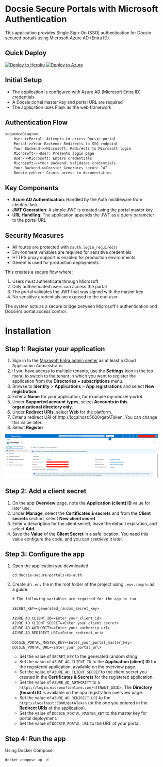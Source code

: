 # Docsie Secure Portals with Microsoft Authentication
This application provides Single Sign-On (SSO) authentication for Docsie secured portals using Microsoft  Azure AD (Entra ID).

## Quick Deploy
[![Deploy to Heroku](https://www.herokucdn.com/deploy/button.svg)](https://heroku.com/deploy)
[![Deploy to Azure](https://aka.ms/deploytoazurebutton)](https://portal.azure.com/#create/Microsoft.Template/uri/https%3A%2F%2Fraw.githubusercontent.com%2FLikaloLLC%2Fsecure-deployment-portal%2Fmain%2Fazuredeploy.json)


## Initial Setup
- The application is configured with Azure AD (Microsoft Entra ID) credentials
- A Docsie portal master key and portal URL are required
- The application uses Flask as the web framework

## Authentication Flow
```mermaid
sequenceDiagram
    User->>Portal: Attempts to access Docsie portal
    Portal->>Your Backend: Redirects to SSO endpoint
    Your Backend->>Microsoft: Redirects to Microsoft login
    Microsoft->>User: Presents login page
    User->>Microsoft: Enters credentials
    Microsoft->>Your Backend: Validates credentials
    Your Backend->>Docsie: Generates secure JWT
    Docsie->>User: Grants access to documentation
```

## Key Components
- **Azure AD Authentication**: Handled by the Auth middleware from identity.flask
- **JWT Generation**: A simple JWT is created using the portal master key
- **URL Handling**: The application appends the JWT as a query parameter to the portal URL

## Security Measures
- All routes are protected with `@auth.login_required()`
- Environment variables are required for sensitive credentials
- HTTPS proxy support is enabled for production environments
- Gevent is used for production deployments

This creates a secure flow where:
1. Users must authenticate through Microsoft
2. Only authenticated users can access the portal
3. The portal validates the JWT that was signed with the master key
4. No sensitive credentials are exposed to the end user

The system acts as a secure bridge between Microsoft's authentication and Docsie's portal access control.

# Installation
## Step 1: Register your application
1. Sign in to the [Microsoft Entra admin center](https://entra.microsoft.com/) as at least a Cloud Application Administrator.
2. If you have access to multiple tenants, use the **Settings** icon in the top menu to switch to the tenant in which you want to register the application from the **Directories + subscriptions** menu.
3. Browse to **Identity** > **Applications** > **App registrations** and select **New registration**.
4. Enter a **Name** for your application, for example _my-docsie-portal_.
5. Under **Supported account types**, select **Accounts in this organizational directory only**.
6. Under **Redirect URIs**, select **Web** for the platform.
7. Enter a redirect URI of http://localhost:5000/getAToken. You can change this value later.
8. Select **Register**.

![Application overview](media/entra-app-conf.png)

## Step 2: Add a client secret
1. On the app **Overview** page, note the **Application (client) ID** value for later use.
2. Under **Manage**, select the **Certificates & secrets** and from the **Client secrets** section, select **New client secret**.
3. Enter a description for the client secret, leave the default expiration, and select **Add**.
4. Save the **Value** of the **Client Secret** in a safe location. You need this value configure the code, and you can't retrieve it later.

## Step 3: Configure the app
1. Open the application you downloaded
    ```shell
    cd docsie-secure-portals-ms-auth
    ```
2. Create an `.env` file in the root folder of the project using `.env.sample` as a guide.
    
    ```env
    # The following variables are required for the app to run.
   
    SECRET_KEY=<generated_random_secret_key>
   
    AZURE_AD_CLIENT_ID=<Enter_your_client_id>
    AZURE_AD_CLIENT_SECRET=<Enter_your_client_secret>
    AZURE_AD_AUTHORITY=<Enter_your_authority_url>
    AZURE_AD_REDIRECT_URI=<Enter_redirect_uri>
   
    DOCSIE_PORTAL_MASTER_KEY=<Enter_your_portal_master_key>
    DOCSIE_PORTAL_URL=<Enter_your_portal_url>
    ```
   * Set the value of `SECRET_KEY` to the generated random string.
   * Set the value of `AZURE_AD_CLIENT_ID` to the **Application (client) ID** for the registered application, available on the overview page.
   * Set the value of `AZURE_AD_CLIENT_SECRET` to the client secret you created in the **Certificates & Secrets** for the registered application.
   * Set the value of `AZURE_AD_AUTHORITY` to a `https://login.microsoftonline.com/<TENANT_GUID>`. The **Directory (tenant) ID** is available on the app registration overview page.
   * Set the value of `AZURE_AD_REDIRECT_URI` to the `http://localhost:5000/getAToken` (or the one you entered in the **Redirect URIs** of the application). 
   * Set the value of `DOCSIE_PORTAL_MASTER_KEY` to the master key for portal deployment.
   * Set the value of `DOCSIE_PORTAL_URL` to the URL of your portal.

## Step 4: Run the app
Using Docker Compose:
```shell
docker compose up -d
```

